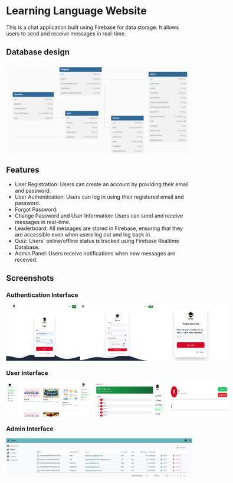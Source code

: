 # Learning Language Website

This is a chat application built using Firebase for data storage. It allows users to send and receive messages in real-time.

## Database design

![Database](screenshots/database.png)

## Features

- User Registration: Users can create an account by providing their email and password.
- User Authentication: Users can log in using their registered email and password.
- Forgot Password: 
- Change Password and User Information: Users can send and receive messages in real-time.
- Leaderboard: All messages are stored in Firebase, ensuring that they are accessible even when users log out and log back in.
- Quiz: Users' online/offline status is tracked using Firebase Realtime Database.
- Admin Panel: Users receive notifications when new messages are received.


## Screenshots

### Authentication Interface
<div style="display: flex; justify-content: space-between;">
  <img src="screenshots/login.png" alt="Login Screen" width="200"/>
  <img src="screenshots/Signup.png" alt="Register Screen" width="200"/>
  <img src="screenshots/forgot password.png" alt="Forgot Password Screen" width="200"/>
</div>

### User Interface
<div style="display: flex; justify-content: space-between;">
  <img src="screenshots/browse_course.png" alt="Browser Screen" width="200"/>
  <img src="screenshots/leaderboard.png" alt="Leaderboard Screen" width="200"/>
  <img src="screenshots/profile_button.png" alt="Profile Screen" width="200"/>
</div>

### Admin Interface

![Admin Panel](screenshots/listUser.png)

